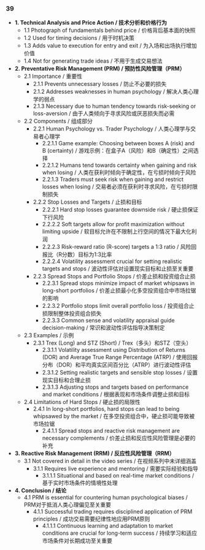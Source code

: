 ### 39
- **1. Technical Analysis and Price Action / 技术分析和价格行为**
    - 1.1 Photograph of fundamentals behind price / 价格背后基本面的快照
    - 1.2 Used for timing decisions / 用于时机决策
    - 1.3 Adds value to execution for entry and exit / 为入场和出场执行增加价值
    - 1.4 Not for generating trade ideas / 不用于生成交易想法
- **2. Preventative Risk Management (PRM) / 预防性风险管理（PRM）**
    - 2.1 Importance / 重要性
        - 2.1.1 Prevents unnecessary losses / 防止不必要的损失
        - 2.1.2 Addresses weaknesses in human psychology / 解决人类心理学的弱点
        - 2.1.3 Necessary due to human tendency towards risk-seeking or loss-aversion / 由于人类倾向于寻求风险或厌恶损失而必需
    - 2.2 Components / 组成部分
        - 2.2.1 Human Psychology vs. Trader Psychology / 人类心理学与交易者心理学
            - 2.2.1.1 Game example: Choosing between boxes A (risk) and B (certainty) / 游戏示例：在盒子A（风险）和B（确定性）之间选择
            - 2.2.1.2 Humans tend towards certainty when gaining and risk when losing / 人类在获利时倾向于确定性，在亏损时倾向于风险
            - 2.2.1.3 Traders must seek risk when gaining and restrict losses when losing / 交易者必须在获利时寻求风险，在亏损时限制损失
        - 2.2.2 Stop Losses and Targets / 止损和目标
            - 2.2.2.1 Hard stop losses guarantee downside risk / 硬止损保证下行风险
            - 2.2.2.2 Soft targets allow for profit maximization without limiting upside / 软目标允许在不限制上行空间的情况下最大化利润
            - 2.2.2.3 Risk-reward ratio (R-score) targets a 1:3 ratio / 风险回报比（R分数）目标为1:3比率
            - 2.2.2.4 Volatility assessment crucial for setting realistic targets and stops / 波动性评估对设置现实目标和止损至关重要
        - 2.2.3 Spread Stops and Portfolio Stops / 价差止损和投资组合止损
            - 2.2.3.1 Spread stops minimize impact of market whipsaws in long-short portfolios / 价差止损最小化多空投资组合中市场拉锯的影响
            - 2.2.3.2 Portfolio stops limit overall portfolio loss / 投资组合止损限制整体投资组合损失
            - 2.2.3.3 Common sense and volatility appraisal guide decision-making / 常识和波动性评估指导决策制定
    - 2.3 Examples / 示例
        - 2.3.1 Trex (Long) and STZ (Short) / Trex（多头）和STZ（空头）
            - 2.3.1.1 Volatility assessment using Distribution of Returns (DOR) and Average True Range Percentage (ATRP) / 使用回报分布（DOR）和平均真实区间百分比（ATRP）进行波动性评估
            - 2.3.1.2 Setting realistic targets and sensible stop losses / 设置现实目标和合理止损
            - 2.3.1.3 Adjusting stops and targets based on performance and market conditions / 根据表现和市场条件调整止损和目标
    - 2.4 Limitations of Hard Stops / 硬止损的局限性
        - 2.4.1 In long-short portfolios, hard stops can lead to being whipsawed by the market / 在多空投资组合中，硬止损可能导致被市场拉锯
            - 2.4.1.1 Spread stops and reactive risk management are necessary complements / 价差止损和反应性风险管理是必要的补充
- **3. Reactive Risk Management (RRM) / 反应性风险管理（RRM）**
    - 3.1 Not covered in detail in the video series / 在视频系列中未详细涵盖
        - 3.1.1 Requires live experience and mentoring / 需要实际经验和指导
            - 3.1.1.1 Situational and based on real-time market conditions / 基于实时市场条件的情境性处理
- **4. Conclusion / 结论**
    - 4.1 PRM is essential for countering human psychological biases / PRM对于抵消人类心理偏见至关重要
        - 4.1.1 Successful trading requires disciplined application of PRM principles / 成功交易需要纪律性地应用PRM原则
            - 4.1.1.1 Continuous learning and adaptation to market conditions are crucial for long-term success / 持续学习和适应市场条件对长期成功至关重要

